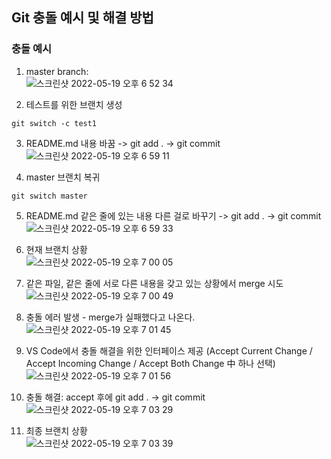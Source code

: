 ## Git 충돌 예시 및 해결 방법

### 충돌 예시

1. master branch:  
![스크린샷 2022-05-19 오후 6 52 34](https://user-images.githubusercontent.com/103919739/169268488-4cbca081-f7fe-4eb8-86b9-42439bd9f436.png)


2. 테스트를 위한 브랜치 생성
```
git switch -c test1
```

3. README.md 내용 바꿈 -> git add . -> git commit  
![스크린샷 2022-05-19 오후 6 59 11](https://user-images.githubusercontent.com/103919739/169268891-6dcbfe96-436b-4b6d-acbc-6695e05ebafc.png)

4. master 브랜치 복귀
```
git switch master
```

5. README.md 같은 줄에 있는 내용 다른 걸로 바꾸기 -> git add . -> git commit  
![스크린샷 2022-05-19 오후 6 59 33](https://user-images.githubusercontent.com/103919739/169269174-c1aee77d-bae5-42ef-b47d-5002912c9c2a.png)


6. 현재 브랜치 상황  
![스크린샷 2022-05-19 오후 7 00 05](https://user-images.githubusercontent.com/103919739/169269230-1a9c523d-814d-4f62-8767-e18e42531b5e.png)

7. 같은 파일, 같은 줄에 서로 다른 내용을 갖고 있는 상황에서 merge 시도  
![스크린샷 2022-05-19 오후 7 00 49](https://user-images.githubusercontent.com/103919739/169269546-aa0feb90-b7bc-4684-9ff9-018e7fa82411.png)

8. 충돌 에러 발생 - merge가 실패했다고 나온다.  
![스크린샷 2022-05-19 오후 7 01 45](https://user-images.githubusercontent.com/103919739/169269667-570f01e6-cf74-44b2-a043-3f30bc8f219a.png)

9. VS Code에서 충돌 해결을 위한 인터페이스 제공  (Accept Current Change / Accept Incoming Change / Accept Both Change 中 하나 선택)
![스크린샷 2022-05-19 오후 7 01 56](https://user-images.githubusercontent.com/103919739/169269880-2938c260-6757-40cb-813f-ad4964a7f7fa.png)

10. 충돌 해결: accept 후에 git add . -> git commit  
![스크린샷 2022-05-19 오후 7 03 29](https://user-images.githubusercontent.com/103919739/169271152-0b95acae-96d9-48d2-bbc4-8a5655859e31.png)

11. 최종 브랜치 상황  
![스크린샷 2022-05-19 오후 7 03 39](https://user-images.githubusercontent.com/103919739/169271304-2f3d58e0-f86d-407b-a97d-25aa7118dac0.png)





